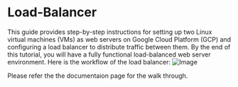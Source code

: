 # Load-Balancer
This guide provides step-by-step instructions for setting up two Linux virtual machines (VMs) as web servers on Google Cloud Platform (GCP) and configuring a load balancer to distribute traffic between them. By the end of this tutorial, you will have a fully functional load-balanced web server environment.
Here is the workflow of the load balancer:
![Image](https://github.com/user-attachments/assets/8daeae4f-c711-45dd-a045-968351d3ecdc)


Please refer the the documentaion page for the walk through. 
